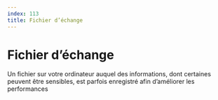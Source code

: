 ```yaml
---
index: 113
title: Fichier d’échange
---
```

# Fichier d’échange

Un fichier sur votre ordinateur auquel des informations, dont certaines peuvent être sensibles, est parfois enregistré afin d’améliorer les performances
